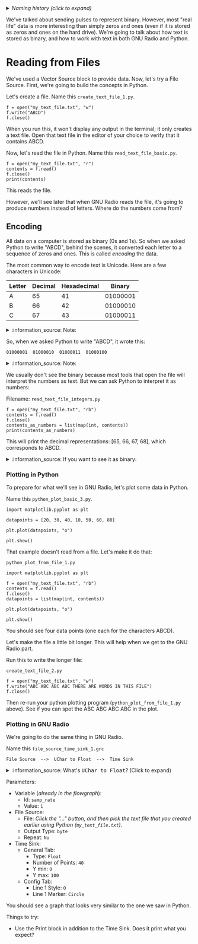 <details><summary><i>Naming history (click to expand)</i></summary>
<pre>
2022 Oct 12: 057-File-Source.md
2022 Oct 17: 065-File-Source.md
2023 Feb 22: 065-Unicode-and-File-Source.md
2023 May 22: 010_Unicode_and_File_Source.md
</pre>
</details>

We've talked about sending pulses to represent binary. However, most "real life"  data is more interesting than simply zeros and ones (even if it is stored as zeros and ones on the hard drive). We're going to talk about how text is stored as binary, and how to work with text in both GNU Radio and Python.

# Reading from Files

We've used a Vector Source block to provide data. Now, let's try a File Source. First, we're going to build the concepts in Python.

Let's create a file. Name this `create_text_file_1.py`.

```python3
f = open("my_text_file.txt", "w")
f.write("ABCD")
f.close()
```

When you run this, it won't display any output in the terminal; it only creates a text file. Open that text file in the editor of your choice to verify that it contains ABCD.

Now, let's read the file in Python. Name this `read_text_file_basic.py`.

```python3
f = open("my_text_file.txt", "r")
contents = f.read()
f.close()
print(contents)
```

This reads the file.

However, we'll see later that when GNU Radio reads the file, it's going to produce numbers instead of letters. Where do the numbers come from?

## Encoding

All data on a computer is stored as binary (0s and 1s). So when we asked Python to write "ABCD", behind the scenes, it converted each letter to a sequence of zeros and ones. This is called _encoding_ the data.

The most common way to encode text is Unicode. Here are a few characters in Unicode:

| Letter | Decimal | Hexadecimal | Binary   |
|--------|---------|-------------|----------|
| A      | 65      | 41          | 01000001 |
| B      | 66      | 42          | 01000010 |
| C      | 67      | 43          | 01000011 |

<details><summary>:information_source: Note:</summary>
  
If you look up a [Unicode table](https://unicode-table.com/en/#0041), you'll often see the hexadecimal representation.

Also, we've generally found that more people have heard of ASCII than Unicode. Unicode and ASCII are the same for the Basic Latin characters (A through Z, a through z), so for the purpose of this class, you can think of them as synonymous. 

</details>

So, when we asked Python to write "ABCD", it wrote this:

```
01000001  01000010  01000011  01000100
```

<details><summary>:information_source: Note:</summary>
  
The spaces between binary numbers are not actually written to the file. They are there for ease of reading.

</details>

We usually don't see the binary because most tools that open the file will interpret the numbers as text. But we can ask Python to interpret it as numbers:

Filename: `read_text_file_integers.py`

```python3
f = open("my_text_file.txt", "rb")
contents = f.read()
f.close()
contents_as_numbers = list(map(int, contents))
print(contents_as_numbers)
```

This will print the decimal representations: [65, 66, 67, 68], which corresponds to ABCD.

<details><summary>:information_source: If you want to see it as binary:</summary>
  
We can ask Python to display the numbers as binary:

```python3
def binformat(x):
    return f"{x:08b}"
contents_as_binary = list(map(binformat, contents_as_numbers))
print(contents_as_binary)
```
</details>

### Plotting in Python

To prepare for what we'll see in GNU Radio, let's plot some data in Python.

Name this `python_plot_basic_3.py`.

```python3
import matplotlib.pyplot as plt

datapoints = [20, 30, 40, 10, 50, 60, 80]

plt.plot(datapoints, "o")

plt.show()
```

That example doesn't read from a file. Let's make it do that:

`python_plot_from_file_1.py`
```python3
import matplotlib.pyplot as plt

f = open("my_text_file.txt", "rb")
contents = f.read()
f.close()
datapoints = list(map(int, contents))

plt.plot(datapoints, "o")

plt.show()
```

You should see four data points (one each for the characters ABCD).

Let's make the file a little bit longer. This will help when we get to the GNU Radio part.

Run this to write the longer file:

`create_text_file_2.py`
```python3
f = open("my_text_file.txt", "w")
f.write("ABC ABC ABC ABC THERE ARE WORDS IN THIS FILE")
f.close()
```

Then re-run your python plotting program (`python_plot_from_file_1.py` above). See if you can spot the ABC ABC ABC ABC in the plot.

### Plotting in GNU Radio

We're going to do the same thing in GNU Radio.

Name this `file_source_time_sink_1.grc`
```
File Source  -->  UChar to Float  -->  Time Sink
```

<details><summary> :information_source: What's <kbd>UChar to Float</kbd>? (Click to expand) </summary>

We want to read the File Source using the purple type, a.k.a. Integer 8. That type tells GNU Radio to interpret the file data in the way described above. However, the Time Sink expects Float data instead of Integer data, so we must convert the values using <kbd>UChar to Float</kbd>.

</details>

Parameters:
- Variable (_already in the flowgraph_):
  - Id: `samp_rate`
  - Value: `1`
- File Source:
  - File: _Click the "..." button, and then pick the text file that you created earlier using Python (`my_text_file.txt`)._
  - Output Type: `byte`
  - Repeat: `No`
- Time Sink:
  - General Tab:
    - Type: `Float`
    - Number of Points: `40`
    - Y min: `0`
    - Y max: `100`
  - Config Tab:
    - Line 1 Style: `0`
    - Line 1 Marker: `Circle`

You should see a graph that looks very similar to the one we saw in Python.

Things to try:
- Use the Print block in addition to the Time Sink. Does it print what you expect?